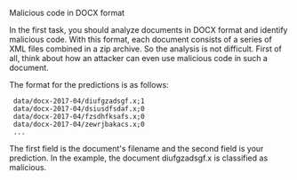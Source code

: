 Malicious code in DOCX format

In the first task, you should analyze documents in DOCX format and identify malicious code. With this format, each document consists of a series of XML files combined in a zip archive. So the analysis is not difficult. First of all, think about how an attacker can even use malicious code in such a document.

The format for the predictions is as follows:

     data/docx-2017-04/diufgzadsgf.x;1
     data/docx-2017-04/dsiusdfsdaf.x;0
     data/docx-2017-04/fzsdhfksafs.x;0
     data/docx-2017-04/zewrjbakacs.x;0
     ...
The first field is the document's filename and the second field is your prediction. In the example, the document diufgzadsgf.x is classified as malicious. 